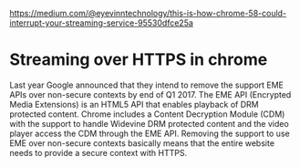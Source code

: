 https://medium.com/@eyevinntechnology/this-is-how-chrome-58-could-interrupt-your-streaming-service-95530dfce25a
# Streaming over HTTPS in chrome
Last year Google announced that they intend to remove the support EME APIs over non-secure contexts by end of Q1 2017. The EME API (Encrypted Media Extensions) is an HTML5 API that enables playback of DRM protected content. Chrome includes a Content Decryption Module (CDM) with the support to handle Widevine DRM protected content and the video player access the CDM through the EME API. Removing the support to use EME over non-secure contexts basically means that the entire website needs to provide a secure context with HTTPS.
